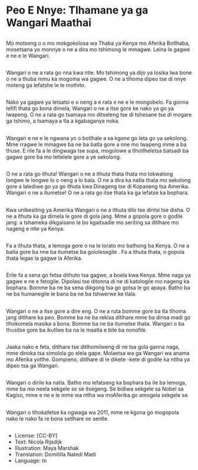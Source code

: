 # Peo E Nnye: Tlhamane ya ga Wangari Maathai

##
Mo motseng o o mo mokgokolosa wa Thaba ya Kenya mo Aferika Botlhaba, mosetsana yo monnye o ne a dira mo tshimong le mmagwe. Leina la gagwe e ne e le Wangari.

##
Wangari o ne a rata go nna kwa ntle. Mo tshimong ya dijo ya losika lwa bone o ne a thuba mmu ka mogoma wa gagwe. O ne a tlhoma dipeo tse di nnye moteng ga lefatshe le le mothito.

##
Nako ya gagwe ya letsatsi e o neng a e rata e ne e le mongobelo. Fa gonna lefifi thata go bona dimela, Wangari o ne a itse gore ke nako ya go ya lwapeng. O ne a rata go tsamaya mo ditseleng tse di tshesane tse di mogare ga tshimo, a tsamaya a tla a kgabaganya noka.

##
Wangari e ne e le ngwana yo o botlhale a sa kgone go leta go ya sekolong. Mme rragwe le mmagwe ba ne ba batla gore a nne mo lwapeng mme a ba thuse. E rile fa a le dingwaga tse supa, mogolowe a tlhotlheletsa batsadi ba gagwe gore ba mo letlelele gore a ye sekolong.

##
O ne a rata go ithuta! Wangari o ne a ithuta thata thata mo lokwalong longwe le longwe lo o neng a lo bala. O ne a dira ka natla thata mo sekolong gore a lalediwe go ya go ithuta kwa Dinageng tse di Kopaneng tsa Amerika. Wangari o ne a itumetse! O ne a rata go itse thata ka ga lefatse ka bophara.

##
Kwa unibesiting ya Amerika Wangari o ne a ithuta dilo tse dintsi tse disha. O ne a ithuta ka ga dimela le gore di gola jang. Mme a gopola gore o godile jang: a tshameka dikgaisano le bo kgaitsadie mo seriting sa ditlhare mo nageng e ntle ya Kenya.

##
Fa a ithuta thata, a lemoga gore o na le lorato mo bathong ba Kenya. O ne a batla gore ba nne ba itumetse ba gololesegile . Fa a ithuta thata, o gopola thata legae la gagwe la Aferika.

##
Erile fa a sena go fetsa dithuto tsa gagwe, a boela kwa Kenya. Mme naga ya gagwe e ne e fetogile. Dipolasi tse ditonna di ne di katologile mo nageng ka bophara. Bomme ba ne ba sena dikgong tsa go gotsa le go apaya. Batho ba ne ba humanegile le bana ba ne ba tshwerwe ke tlala.

##
Wangari o ne a itse gore a dire eng. O ne a ruta bomme gore ba tla tlhoma jang ditlhare ka peo. Bomme ba ne ba rekisa ditlhare mme ba dirisa madi go tlhokomela masika a bona. Bomme ba ne ba itumetse thata. Wangari o ba thusitse gore ba ikutlwe ba na le maatla e bile ba nonofile.

##
Jaaka nako e feta, ditlhare tse ditlhomilweng di ne tsa gola ganna naga, mme dinoka tsa simolola go elela gape. Molaetsa wa ga Wangari wa anama mo Aferika yotlhe. Gompieno, ditlhare di le dikete -kete di godile ka ntlha ya dipeo tsa ga Wangari.

##
Wangari o dirile ka natla. Batho mo lefatseng ka bophara ba ile ba lemoga, mme ba mo neela sekgele se se itsegeng. Se bidiwa sekgele sa Nobel sa Kagiso, mme e ne e le mme wa ntlha wa moAferika go amogela sekgele se.

##
Wangari o tlhokafetse ka ngwaga wa 2011, mme re kgona go mogopola nako le nako fa re bona setlhare se sentle.

##
* License: [CC-BY]
* Text: Nicola Rijsdijk
* Illustration: Maya Marshak
* Translation: Domitilla Naledi Madi
* Language: tn
